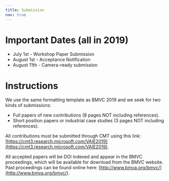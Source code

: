 ```yaml
---
title: Submission
nav: true
---
```


# Important Dates (all in 2019)

- July 1st - Workshop Paper Submission
- August 1st - Acceptance Notification
- August 11th - Camera-ready submission


# Instructions

We use the same formatting template as BMVC 2019 and we seek for two kinds of submissions:

- Full papers of new contributions (8 pages NOT including references).
- Short position papers or industrial case studies (3 pages NOT including references).

All contributions must be submitted through CMT using this link: [https://cmt3.research.microsoft.com/VAIE2019](https://cmt3.research.microsoft.com/VAIE2019). 

All accepted papers will be DOI indexed and appear in the BMVC proceedings, which will be available for download from the BMVC website. Past proceedings can be found online here: [http://www.bmva.org/bmvc/](http://www.bmva.org/bmvc/). 
